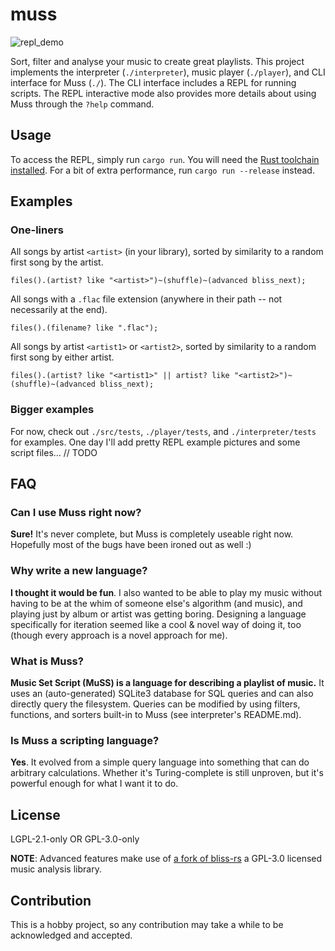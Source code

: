 # muss

![repl_demo](https://raw.githubusercontent.com/NGnius/muss/master/extras/demo.png)

Sort, filter and analyse your music to create great playlists.
This project implements the interpreter (`./interpreter`), music player (`./player`), and CLI interface for Muss (`./`).
The CLI interface includes a REPL for running scripts.
The REPL interactive mode also provides more details about using Muss through the `?help` command.

## Usage
To access the REPL, simply run `cargo run`. You will need the [Rust toolchain installed](https://rustup.rs/). For a bit of extra performance, run `cargo run --release` instead.

## Examples

### One-liners

All songs by artist `<artist>` (in your library), sorted by similarity to a random first song by the artist.
```muss
files().(artist? like "<artist>")~(shuffle)~(advanced bliss_next);
```

All songs with a `.flac` file extension (anywhere in their path -- not necessarily at the end).
```muss
files().(filename? like ".flac");
```

All songs by artist `<artist1>` or `<artist2>`, sorted by similarity to a random first song by either artist.
```muss
files().(artist? like "<artist1>" || artist? like "<artist2>")~(shuffle)~(advanced bliss_next);
```

### Bigger examples

For now, check out `./src/tests`, `./player/tests`, and `./interpreter/tests` for examples.
One day I'll add pretty REPL example pictures and some script files...
// TODO

## FAQ

### Can I use Muss right now?
**Sure!** It's never complete, but Muss is completely useable right now. Hopefully most of the bugs have been ironed out as well :)

### Why write a new language?
**I thought it would be fun**. I also wanted to be able to play my music without having to be at the whim of someone else's algorithm (and music), and playing just by album or artist was getting boring. Designing a language specifically for iteration seemed like a cool & novel way of doing it, too (though every approach is a novel approach for me).

### What is Muss?
**Music Set Script (MuSS) is a language for describing a playlist of music.** It uses an (auto-generated) SQLite3 database for SQL queries and can also directly query the filesystem. Queries can be modified by using filters, functions, and sorters built-in to Muss (see interpreter's README.md).

### Is Muss a scripting language?
**Yes**. It evolved from a simple query language into something that can do arbitrary calculations. Whether it's Turing-complete is still unproven, but it's powerful enough for what I want it to do.


## License

LGPL-2.1-only OR GPL-3.0-only

**NOTE**: Advanced features make use of [a fork of bliss-rs](https://github.com/NGnius/bliss-rs) a GPL-3.0 licensed music analysis library.

## Contribution

This is a hobby project, so any contribution may take a while to be acknowledged and accepted.
